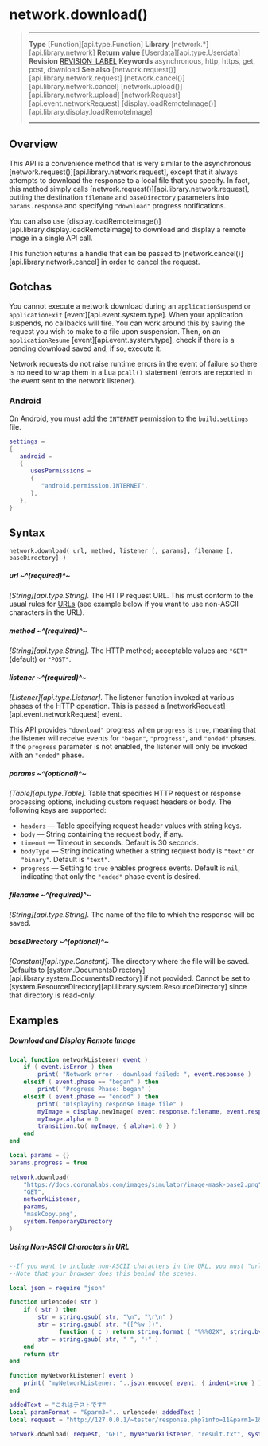# network.download()

> --------------------- ------------------------------------------------------------------------------------------
> __Type__              [Function][api.type.Function]
> __Library__           [network.*][api.library.network]
> __Return value__      [Userdata][api.type.Userdata]
> __Revision__          [REVISION_LABEL](REVISION_URL)
> __Keywords__          asynchronous, http, https, get, post, download
> __See also__          [network.request()][api.library.network.request]
>                       [network.cancel()][api.library.network.cancel]
>                       [network.upload()][api.library.network.upload]
>                       [networkRequest][api.event.networkRequest]
>                       [display.loadRemoteImage()][api.library.display.loadRemoteImage]
> --------------------- ------------------------------------------------------------------------------------------


## Overview

This API is a convenience method that is very similar to the asynchronous [network.request()][api.library.network.request], except that it always attempts to download the response to a local file that you specify. In fact, this method simply calls [network.request()][api.library.network.request], putting the destination `filename` and `baseDirectory` parameters into `params.response` and specifying `"download"` progress notifications. 

You can also use [display.loadRemoteImage()][api.library.display.loadRemoteImage] to download and display a remote image in a single API call.

This function returns a handle that can be passed to [network.cancel()][api.library.network.cancel] in order to cancel the request.

## Gotchas

You cannot execute a network download during an `applicationSuspend` or `applicationExit` [event][api.event.system.type]. When your application suspends, no callbacks will fire. You can work around this by saving the request you wish to make to a file upon suspension. Then, on an `applicationResume` [event][api.event.system.type], check if there is a pending download saved and, if so, execute it.

Network requests do not raise runtime errors in the event of failure so there is no need to wrap them in a Lua `pcall()` statement (errors are reported in the event sent to the network listener).

### Android

On Android, you must add the `INTERNET` permission to the `build.settings` file.

``````lua
settings =
{
   android =
   {
      usesPermissions =
      {
         "android.permission.INTERNET",
      },
   },
}
``````

## Syntax

	network.download( url, method, listener [, params], filename [, baseDirectory] )

##### url ~^(required)^~
_[String][api.type.String]._ The HTTP request URL.  This must conform to the usual rules for [URLs](https://en.wikipedia.org/wiki/URL) (see example below if you want to use non-ASCII characters in the URL).

##### method ~^(required)^~
_[String][api.type.String]._ The HTTP method; acceptable values are `"GET"` (default) or `"POST"`.

##### listener ~^(required)^~
_[Listener][api.type.Listener]._ The listener function invoked at various phases of the HTTP operation. This is passed a [networkRequest][api.event.networkRequest] event.

This API provides `"download"` progress when `progress` is `true`, meaning that the listener will receive events for `"began"`, `"progress"`, and `"ended"` phases. If the `progress` parameter is not enabled, the listener will only be invoked with an `"ended"` phase.

##### params ~^(optional)^~
_[Table][api.type.Table]._ Table that specifies HTTP request or response processing options, including custom request headers or body. The following keys are supported:

* `headers` &mdash; Table specifying request header values with string keys.
* `body` &mdash; String containing the request body, if any.
* `timeout` &mdash; Timeout in seconds. Default is 30 seconds.
* `bodyType` &mdash; String indicating whether a string request body is `"text"` or `"binary"`. Default is `"text"`.
* `progress` &mdash; Setting to `true` enables progress events. Default is `nil`, indicating that only the `"ended"` phase event is desired.

##### filename ~^(required)^~
_[String][api.type.String]._ The name of the file to which the response will be saved.

##### baseDirectory ~^(optional)^~
_[Constant][api.type.Constant]._ The directory where the file will be saved. Defaults to [system.DocumentsDirectory][api.library.system.DocumentsDirectory] if not provided. Cannot be set to [system.ResourceDirectory][api.library.system.ResourceDirectory] since that directory is <nobr>read-only.</nobr>


## Examples

##### Download and Display Remote Image

``````lua
local function networkListener( event )
	if ( event.isError ) then
		print( "Network error - download failed: ", event.response )
	elseif ( event.phase == "began" ) then
		print( "Progress Phase: began" )
	elseif ( event.phase == "ended" ) then
		print( "Displaying response image file" )
		myImage = display.newImage( event.response.filename, event.response.baseDirectory, 60, 40 )
		myImage.alpha = 0
		transition.to( myImage, { alpha=1.0 } )
	end
end

local params = {}
params.progress = true

network.download(
	"https://docs.coronalabs.com/images/simulator/image-mask-base2.png",
	"GET",
	networkListener,
	params,
	"maskCopy.png",
	system.TemporaryDirectory
)
``````

##### Using Non-ASCII Characters in URL

``````lua
--If you want to include non-ASCII characters in the URL, you must "urlencode" (https://en.wikipedia.org/wiki/Percent-encoding) them.
--Note that your browser does this behind the scenes.

local json = require "json"

function urlencode( str )
	if ( str ) then
		str = string.gsub( str, "\n", "\r\n" )
		str = string.gsub( str, "([^%w ])",
              function ( c ) return string.format ( "%%%02X", string.byte( c ) ) end )
		str = string.gsub( str, " ", "+" )
	end
	return str
end

function myNetworkListener( event )
	print( "myNetworkListener: "..json.encode( event, { indent=true } ) )
end

addedText = "これはテストです"
local paramFormat = "&parm3=".. urlencode( addedText )
local request = "http://127.0.0.1/~tester/response.php?info=11&parm1=1&parm2=2".. paramFormat

network.download( request, "GET", myNetworkListener, "result.txt", system.DocumentsDirectory )
``````

